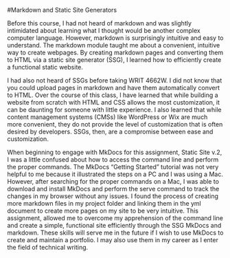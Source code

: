 #Markdown and Static Site Generators

Before this course, I had not heard of markdown and was slightly intimidated about learning what I thought would be another complex computer language. However, markdown is surprisingly intuitive and easy to understand. The markdown module taught me about a convenient, intuitive way to create webpages. By creating markdown pages and converting them to HTML via a static site generator (SSG), I learned how to efficiently create a functional static website. 

I had also not heard of SSGs before taking WRIT 4662W. I did not know that you could upload pages in markdown and have them automatically convert to HTML. Over the course of this class, I have learned that while building a website from scratch with HTML and CSS allows the most customization, it can be daunting for someone with little experience. I also learned that while content management systems (CMSs) like WordPress or Wix are much more convenient, they do not provide the level of customization that is often desired by developers. SSGs, then, are a compromise between ease and customization. 

When beginning to engage with MkDocs for this assignment, Static Site v.2, I was a little confused about how to access the command line and perform the proper commands. The MkDocs “Getting Started” tutorial was not very helpful to me because it illustrated the steps on a PC and I was using a Mac. However, after searching for the proper commands on a Mac, I was able to download and install MkDocs and perform the serve command to track the changes in my browser without any issues. I found the process of creating more markdown files in my project folder and linking them in the yml document to create more pages on my site to be very intuitive. This assignment, allowed me to overcome my apprehension of the command line and create a simple, functional site efficiently through the SSG MkDocs and markdown. These skills will serve me in the future if I wish to use MkDocs to create and maintain a portfolio. I may also use them in my career as I enter the field of technical writing. 

